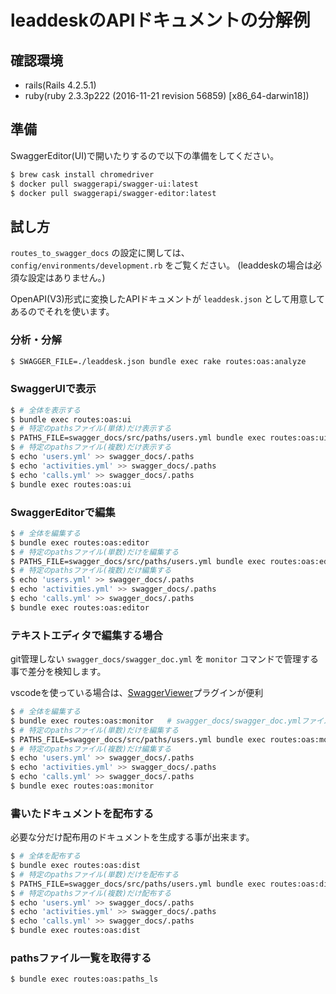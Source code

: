 # leaddeskのAPIドキュメントの分解例

## 確認環境

- rails(Rails 4.2.5.1)
- ruby(ruby 2.3.3p222 (2016-11-21 revision 56859) [x86_64-darwin18])

## 準備

SwaggerEditor(UI)で開いたりするので以下の準備をしてください。

```bash
$ brew cask install chromedriver
$ docker pull swaggerapi/swagger-ui:latest
$ docker pull swaggerapi/swagger-editor:latest
```

## 試し方

`routes_to_swagger_docs` の設定に関しては、 `config/environments/development.rb` をご覧ください。
(leaddeskの場合は必須な設定はありません。)

OpenAPI(V3)形式に変換したAPIドキュメントが `leaddesk.json` として用意してあるのでそれを使います。

### 分析・分解

```bash
$ SWAGGER_FILE=./leaddesk.json bundle exec rake routes:oas:analyze
```

### SwaggerUIで表示

```bash
$ # 全体を表示する
$ bundle exec routes:oas:ui
$ # 特定のpathsファイル(単体)だけ表示する
$ PATHS_FILE=swagger_docs/src/paths/users.yml bundle exec routes:oas:ui
$ # 特定のpathsファイル(複数)だけ表示する
$ echo 'users.yml' >> swagger_docs/.paths
$ echo 'activities.yml' >> swagger_docs/.paths
$ echo 'calls.yml' >> swagger_docs/.paths
$ bundle exec routes:oas:ui
```

### SwaggerEditorで編集

```bash
$ # 全体を編集する
$ bundle exec routes:oas:editor
$ # 特定のpathsファイル(単数)だけを編集する
$ PATHS_FILE=swagger_docs/src/paths/users.yml bundle exec routes:oas:editor
$ # 特定のpathsファイル(複数)だけ編集する
$ echo 'users.yml' >> swagger_docs/.paths
$ echo 'activities.yml' >> swagger_docs/.paths
$ echo 'calls.yml' >> swagger_docs/.paths
$ bundle exec routes:oas:editor
```

### テキストエディタで編集する場合

git管理しない `swagger_docs/swagger_doc.yml` を `monitor` コマンドで管理する事で差分を検知します。

vscodeを使っている場合は、[SwaggerViewer](https://marketplace.visualstudio.com/items?itemName=Arjun.swagger-viewer)プラグインが便利

```bash
$ # 全体を編集する
$ bundle exec routes:oas:monitor   # swagger_docs/swagger_doc.ymlファイルを編集する。
$ # 特定のpathsファイル(単数)だけを編集する
$ PATHS_FILE=swagger_docs/src/paths/users.yml bundle exec routes:oas:monitor
$ # 特定のpathsファイル(複数)だけ編集する
$ echo 'users.yml' >> swagger_docs/.paths
$ echo 'activities.yml' >> swagger_docs/.paths
$ echo 'calls.yml' >> swagger_docs/.paths
$ bundle exec routes:oas:monitor
```

### 書いたドキュメントを配布する

必要な分だけ配布用のドキュメントを生成する事が出来ます。

```bash
$ # 全体を配布する
$ bundle exec routes:oas:dist
$ # 特定のpathsファイル(単数)だけを配布する
$ PATHS_FILE=swagger_docs/src/paths/users.yml bundle exec routes:oas:dist
$ # 特定のpathsファイル(複数)だけ配布する
$ echo 'users.yml' >> swagger_docs/.paths
$ echo 'activities.yml' >> swagger_docs/.paths
$ echo 'calls.yml' >> swagger_docs/.paths
$ bundle exec routes:oas:dist
```

### pathsファイル一覧を取得する

```bash
$ bundle exec routes:oas:paths_ls
```
